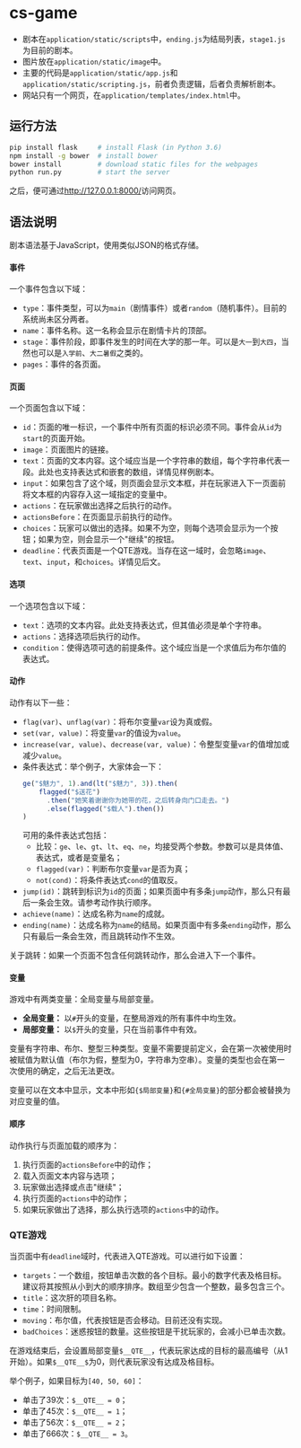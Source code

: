 # cs-game

- 剧本在`application/static/scripts`中，`ending.js`为结局列表，`stage1.js`为目前的剧本。
- 图片放在`application/static/image`中。
- 主要的代码是`application/static/app.js`和`application/static/scripting.js`，前者负责逻辑，后者负责解析剧本。
- 网站只有一个网页，在`application/templates/index.html`中。

## 运行方法

```bash
pip install flask     # install Flask (in Python 3.6)
npm install -g bower  # install bower
bower install         # download static files for the webpages
python run.py         # start the server
```

之后，便可通过<http://127.0.0.1:8000/>访问网页。

## 语法说明

剧本语法基于JavaScript，使用类似JSON的格式存储。

#### 事件
一个事件包含以下域：
- `type`：事件类型，可以为`main`（剧情事件）或者`random`（随机事件）。目前的系统尚未区分两者。
- `name`：事件名称。这一名称会显示在剧情卡片的顶部。
- `stage`：事件阶段，即事件发生的时间在大学的那一年。可以是`大一`到`大四`，当然也可以是`入学前`、`大二暑假`之类的。
- `pages`：事件的各页面。

#### 页面
一个页面包含以下域：
- `id`：页面的唯一标识，一个事件中所有页面的标识必须不同。事件会从`id`为`start`的页面开始。
- `image`：页面图片的链接。
- `text`：页面的文本内容。这个域应当是一个字符串的数组，每个字符串代表一段。此处也支持表达式和嵌套的数组，详情见样例剧本。
- `input`：如果包含了这个域，则页面会显示文本框，并在玩家进入下一页面前将文本框的内容存入这一域指定的变量中。
- `actions`：在玩家做出选择之后执行的动作。
- `actionsBefore`：在页面显示前执行的动作。
- `choices`：玩家可以做出的选择。如果不为空，则每个选项会显示为一个按钮；如果为空，则会显示一个"继续"的按钮。
- `deadline`：代表页面是一个QTE游戏。当存在这一域时，会忽略`image`、`text`、`input`，和`choices`。详情见后文。

#### 选项
一个选项包含以下域：
- `text`：选项的文本内容。此处支持表达式，但其值必须是单个字符串。
- `actions`：选择选项后执行的动作。
- `condition`：使得选项可选的前提条件。这个域应当是一个求值后为布尔值的表达式。

#### 动作
动作有以下一些：
- `flag(var)`、`unflag(var)`：将布尔变量`var`设为真或假。
- `set(var, value)`：将变量`var`的值设为`value`。
- `increase(var, value)`、`decrease(var, value)`：令整型变量`var`的值增加或减少`value`。
- 条件表达式：举个例子，大家体会一下：
  ```javascript
  ge("$魅力", 1).and(lt("$魅力", 3)).then(
      flagged("$送花")
        .then("她笑着谢谢你为她带的花，之后转身向门口走去。")
        .else(flagged("$载人").then())
  )
  ```
  可用的条件表达式包括：
  - 比较：`ge`、`le`、`gt`、`lt`、`eq`、`ne`，均接受两个参数。参数可以是具体值、表达式，或者是变量名；
  - `flagged(var)`：判断布尔变量`var`是否为真；
  - `not(cond)`：将条件表达式`cond`的值取反。
- `jump(id)`：跳转到标识为`id`的页面；如果页面中有多条`jump`动作，那么只有最后一条会生效。请参考动作执行顺序。
- `achieve(name)`：达成名称为`name`的成就。
- `ending(name)`：达成名称为`name`的结局。如果页面中有多条`ending`动作，那么只有最后一条会生效，而且跳转动作不生效。

关于跳转：如果一个页面不包含任何跳转动作，那么会进入下一个事件。

#### 变量
游戏中有两类变量：全局变量与局部变量。
- **全局变量：** 以`#`开头的变量，在整局游戏的所有事件中均生效。
- **局部变量：** 以`$`开头的变量，只在当前事件中有效。

变量有字符串、布尔、整型三种类型。变量不需要提前定义，会在第一次被使用时被赋值为默认值（布尔为假，整型为0，字符串为空串）。变量的类型也会在第一次使用的确定，之后无法更改。

变量可以在文本中显示，文本中形如`{$局部变量}`和`{#全局变量}`的部分都会被替换为对应变量的值。

#### 顺序
动作执行与页面加载的顺序为：
1. 执行页面的`actionsBefore`中的动作；
2. 载入页面文本内容与选项；
3. 玩家做出选择或点击"继续"；
4. 执行页面的`actions`中的动作；
5. 如果玩家做出了选择，那么执行选项的`actions`中的动作。

### QTE游戏
当页面中有`deadline`域时，代表进入QTE游戏。可以进行如下设置：
- `targets`：一个数组，按钮单击次数的各个目标。最小的数字代表及格目标。建议将其按照从小到大的顺序排序。数组至少包含一个整数，最多包含三个。
- `title`：这次肝的项目名称。
- `time`：时间限制。
- `moving`：布尔值，代表按钮是否会移动。目前还没有实现。
- `badChoices`：迷惑按钮的数量。这些按钮是干扰玩家的，会减小已单击次数。

在游戏结束后，会设置局部变量`$__QTE__`，代表玩家达成的目标的最高编号（从1开始）。如果`$__QTE__$`为0，则代表玩家没有达成及格目标。

举个例子，如果目标为`[40, 50, 60]`：
- 单击了39次：`$__QTE__ = 0`；
- 单击了45次：`$__QTE__ = 1`；
- 单击了56次：`$__QTE__ = 2`；
- 单击了666次：`$__QTE__ = 3`。
